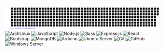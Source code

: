 ![gitartwork](gitartwork.svg) ![ArchLinux](https://img.shields.io/badge/Arch_Linux-1793D1?style=for-the-badge&logo=arch-linux&logoColor=white) ![JavaScript](https://img.shields.io/badge/JavaScript-323330?style=for-the-badge&logo=javascript&logoColor=F7DF1E) ![Node.js](https://img.shields.io/badge/Node.js-43853D?style=for-the-badge&logo=node.js&logoColor=white) ![Sass](https://img.shields.io/badge/Sass-CC6699?style=for-the-badge&logo=sass&logoColor=white) ![Express.js](https://img.shields.io/badge/Express.js-404D59?style=for-the-badge) ![React](https://img.shields.io/badge/React-20232A?style=for-the-badge&logo=react&logoColor=61DAFB) ![Bootstrap](https://img.shields.io/badge/Bootstrap-563D7C?style=for-the-badge&logo=bootstrap&logoColor=white) ![MongoDB](https://img.shields.io/badge/MongoDB-4EA94B?style=for-the-badge&logo=mongodb&logoColor=white) ![Arduino](https://img.shields.io/badge/Arduino-00979D?style=for-the-badge&logo=Arduino&logoColor=white) ![Ubuntu Server](https://img.shields.io/badge/Ubuntu-E95420?style=for-the-badge&logo=ubuntu&logoColor=grey) ![Git](https://img.shields.io/badge/Git-%23F05032.svg?style=for-the-badge&logo=git&logoColor=white) ![GitHub](https://img.shields.io/badge/GitHub-%23181717.svg?style=for-the-badge&logo=github&logoColor=white) ![Windows Server](https://img.shields.io/badge/Windows_Server-0078D6?style=for-the-badge&logo=Windows&logoColor=white)
